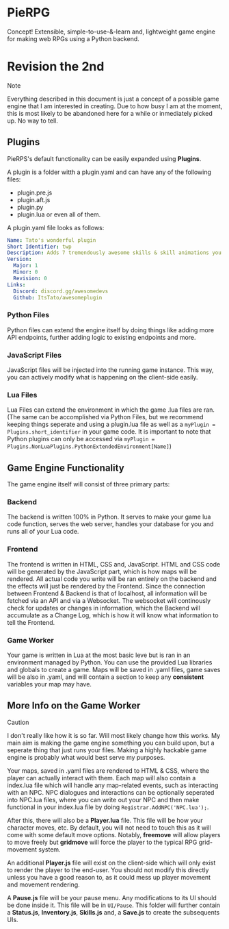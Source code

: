 # PieRPG
Concept! Extensible, simple-to-use-&amp;-learn and, lightweight game engine for making web RPGs using a Python backend.

# Revision the 2nd
> [!NOTE]
> Everything described in this document is just a concept of a possible game engine that I am interested in creating. Due to how busy I am at the moment, this is most likely to be abandoned here for a while or inmediately picked up. No way to tell.

## Plugins
PieRPS's default functionality can be easily expanded using **Plugins**.

A plugin is a folder witth a plugin.yaml and can have any of the following files:
- plugin.pre.js
- plugin.aft.js
- plugin.py
- plugin.lua
or even all of them.

A plugin.yaml file looks as follows:
```yaml
Name: Tato's wonderful plugin
Short Identifier: twp
Description: Adds 7 tremendously awesome skills & skill animations you can use.
Version:
  Major: 1
  Minor: 0
  Revision: 0
Links:
  Discord: discord.gg/awesomedevs
  Github: ItsTato/awesomeplugin
```

### Python Files
Python files can extend the engine itself by doing things like adding more API endpoints, further adding logic to existing endpoints and more.

### JavaScript Files
JavaScript files will be injected into the running game instance. This way, you can actively modify what is happening on the client-side easily.

### Lua Files
Lua Files can extend the environment in which the game .lua files are ran. (The same can be accomplished via Python Files, but we recommend keeping things seperate and using a plugin.lua file as well as a `myPlugin = Plugins.short_identifier` in your game code. It is important to note that Python plugins can only be accessed via `myPlugin = Plugins.NonLuaPlugins.PythonExtendedEnvironment[Name]`)

## Game Engine Functionality
The game engine itself will consist of three primary parts:

### Backend
The backend is written 100% in Python. It serves to make your game lua code function, serves the web server, handles your database for you and runs all of your Lua code.

### Frontend
The frontend is written in HTML, CSS and, JavaScript. HTML and CSS code will be generated by the JavaScript part, which is how maps will be rendered. All actual code you write will be ran entirely on the backend and the effects will just be rendered by the Frontend. Since the connection between Frontend &amp; Backend is that of localhost, all information will be fetched via an API and via a Websocket. The websocket will continously check for updates or changes in information, which the Backend will accumulate as a Change Log, which is how it will know what information to tell the Frontend.

### Game Worker
Your game is written in Lua at the most basic leve but is ran in an environment managed by Python. You can use the provided Lua libraries and globals to create a game. Maps will be saved in .yaml files, game saves will be also in .yaml, and will contain a section to keep any **consistent** variables your map may have.

## More Info on the Game Worker
> [!CAUTION]
> I don't really like how it is so far. Will most likely change how this works. My main aim is making the game engine something you can build upon, but a seperate thing that just runs your files. Making a highly hackable game engine is probably what would best serve my purposes.

Your maps, saved in .yaml files are rendered to HTML & CSS, where the player can actually interact with them. Each map will also contain a index.lua file which will handle any map-related events, such as interacting with an NPC. NPC dialogues and interactions can be optionally seperated into NPC.lua files, where you can write out your NPC and then make functional in your index.lua file by doing `Registrar.AddNPC('NPC.lua');`.

After this, there will also be a **Player.lua** file. This file will be how your character moves, etc. By default, you will not need to touch this as it will come with some default move options. Notably, **freemove** will allow players to move freely but **gridmove** will force the player to the typical RPG grid-movement system.

An additional **Player.js** file will exist on the client-side which will only exist to render the player to the end-user. You should not modify this directly unless you have a good reason to, as it could mess up player movement and movement rendering.

A **Pause.js** file will be your pause menu. Any modifications to its UI should be done inside it. This file will be in `UI/Pause`. This folder will further contain a **Status.js**, **Inventory.js**, **Skills.js** and, a **Save.js** to create the subsequents UIs.
